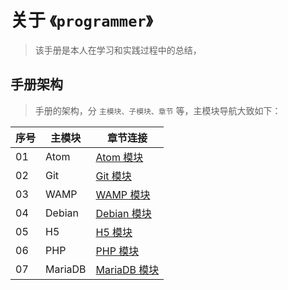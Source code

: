 <!--
+===============================================================================
| @Author: madnesslin(地上马)
+===============================================================================
| @Phone: +86 13695746767
+===============================================================================
| @Date: 2018-10-28 15:10:15
+===============================================================================
| @Email: linjialiang@163.com
+===============================================================================
| @Last modified time: 2019-03-03 08:50:45
+===============================================================================
-->
# 关于 `《programmer》`

> 该手册是本人在学习和实践过程中的总结，

## 手册架构

> 手册的架构，分 `主模块、子模块、章节` 等，主模块导航大致如下：

| 序号 | 主模块  | 章节连接                               |
| ---- | ------- | -------------------------------------- |
| 01   | Atom    | [Atom 模块](./01-Atom/README.md)       |
| 02   | Git     | [Git 模块](./02-Git/README.md)         |
| 03   | WAMP    | [WAMP 模块](./03-WAMP/README.md)       |
| 04   | Debian  | [Debian 模块](./04-Debian/README.md)   |
| 05   | H5      | [H5 模块](./05-H5/README.md)           |
| 06   | PHP     | [PHP 模块](./06-PHP/README.md)         |
| 07   | MariaDB | [MariaDB 模块](./07-MariaDB/README.md/) |
